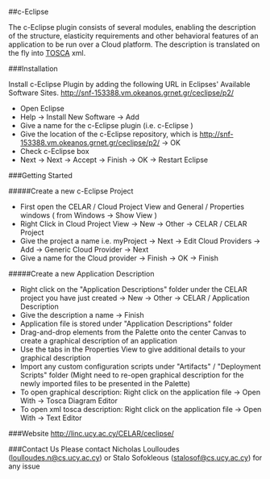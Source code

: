 ##c-Eclipse

The c-Eclipse plugin consists of several modules, enabling the description of the structure, elasticity requirements and other behavioral features of an application to be run over a Cloud platform. The description is translated on the fly into [TOSCA](http://docs.oasis-open.org/tosca/TOSCA/v1.0/cs01/TOSCA-v1.0-cs01.html) xml.

###Installation

Install c-Eclipse Plugin by adding the following URL in Eclipses' Available Software Sites.
http://snf-153388.vm.okeanos.grnet.gr/ceclipse/p2/

 * Open Eclipse
 * Help -> Install New Software -> Add
 * Give a name for the c-Eclipse plugin (i.e. c-Eclipse )
 * Give the location of the c-Eclipse repository, which is http://snf-153388.vm.okeanos.grnet.gr/ceclipse/p2/ -> OK
 * Check c-Eclipse box
 * Next -> Next -> Accept -> Finish -> OK -> Restart Eclipse

###Getting Started

#####Create a new c-Eclipse Project
 * First open the CELAR / Cloud Project View and General / Properties windows ( from Windows -> Show View )
 * Right Click in Cloud Project View -> New -> Other -> CELAR / CELAR Project
 * Give the project a name i.e. myProject -> Next -> Edit Cloud Providers -> Add -> Generic Cloud Provider -> Next
 * Give a name for the Cloud provider -> Finish -> OK -> Finish

#####Create a new Application Description
 * Right click on the "Application Descriptions" folder under the CELAR project you have just created -> New -> Other -> CELAR / Application Description
 * Give the description a name -> Finish
 * Application file is stored under "Application Descriptions" folder
 * Drag-and-drop elements from the Palette onto the center Canvas to create a graphical description of an application
 * Use the tabs in the Properties View to give additional details to your graphical description
 * Import any custom configuration scripts under "Artifacts" / "Deployment Scripts" folder (Might need to re-open graphical  description for the newly imported files to be presented in the Palette)
 * To open graphical description: Right click on the application file -> Open With -> Tosca Diagram Editor
 * To open xml tosca description: Right click on the application file -> Open With -> Text Editor

 
###Website
http://linc.ucy.ac.cy/CELAR/ceclipse/

###Contact Us
Please contact Nicholas Loulloudes (loulloudes.n@cs.ucy.ac.cy) or Stalo Sofokleous (stalosof@cs.ucy.ac.cy) for any issue
